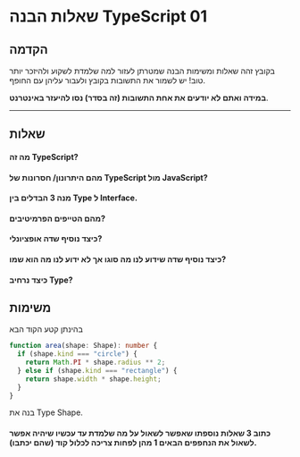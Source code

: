 # שאלות הבנה TypeScript 01

## הקדמה

בקובץ זהה שאלות ומשימות הבנה שמטרתן לעזור למה שלמדת לשקוע ולהיזכר יותר טוב!
יש לשמור את התשובות בקובץ ולעבור עליהן עם החופף.

**במידה ואתם לא יודעים את אחת התשובות (זה בסדר) נסו להיעזר באינטרנט**.

---

## שאלות

#### מה זה TypeScript?

#### מהם היתרונון/ חסרונות של TypeScript מול JavaScript?

#### מנה 3 הבדלים בין Type ל Interface.

#### מהם הטייפים הפרמיטיבים?

#### כיצד נוסיף שדה אופציונלי?

#### כיצד נוסיף שדה שידוע לנו מה סוגו אך לא ידוע לנו מה הוא שמו?

#### כיצד נרחיב Type?

## משימות

בהינתן קטע הקוד הבא

```ts
function area(shape: Shape): number {
  if (shape.kind === "circle") {
    return Math.PI * shape.radius ** 2;
  } else if (shape.kind === "rectangle") {
    return shape.width * shape.height;
  }
}
```

בנה את Type Shape.

#### כתוב 3 שאלות נוספתו שאפשר לשאול על מה שלמדת עד עכשיו שיהיה אפשר לשאול את הנחפפים הבאים 1 מהן לפחות צריכה לכלול קוד (שהם יכתבו).
